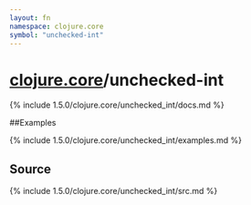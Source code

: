 ```yaml
---
layout: fn
namespace: clojure.core
symbol: "unchecked-int"
---
```


# [clojure.core](../)/unchecked-int

{% include 1.5.0/clojure.core/unchecked_int/docs.md %}

##Examples

{% include 1.5.0/clojure.core/unchecked_int/examples.md %}
## Source
{% include 1.5.0/clojure.core/unchecked_int/src.md %}

